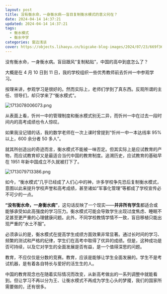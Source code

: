 ```yaml
---
layout: post
title: 没有衡水命，一身衡水病——盲目复制衡水模式的意义何在？
date: 2024-04-14 14:37:21
updated: 2024-04-14 14:37:21
tags:
  - 衡水模式
  - 衡水中学
categories: 窗边浅谈
cover: https://objects.lihaoyu.cn/bigcake-blog-images/2024/07/23/669f365790282.webp
---
```

没有衡水命，一身衡水病。盲目跟风“复制粘贴”，中国的高中到底怎么了？

<!-- more -->

大概是在 4 月 10 日到 11 日，我的学校组织一些优秀教师前去忻州一中参观学习。

按理来讲，参观学习是很好的。然而实际上，老师们学到了真东西。反观所谓的主任、领导们，却只学来了“衡水模式”。

![1713078006073.png](https://upyun.lihaoyu.cn/2024/04/14/661b7ef186f09.png "维基百科对于衡水模式的解释")

从表面上看，忻州一中的管理制度和衡水模式别无二异，而忻州一中在过去一段时间内的高考成绩也令人惊叹。

如果我没记错的话，我的数学老师在一次上课时曾提到“忻州一中一本达线率 95% 以上，600 余分者 50 多人”。

就其所创造出的奇迹而言，衡水模式不能被一味否定。但其实际上是应试教育的产物，而应试教育却又是最适合当代中国的教育制度。追溯历史，应试教育的基础早在 1951 年新中国成立不久就被打下了。

![1713079713386.png](https://upyun.lihaoyu.cn/2024/04/14/661b859bf414a.png)

如今，“衡水模式”几乎已经成了人们心中的神，许多学校争先恐后复制衡水模式，意图以此来提升学校声誉和高考成绩，甚至诸如“军事化管理”等都成了学校宣传必不可少的一点。

**“没有衡水命，一身衡水病”**，这句话反映了一个现实——**并非所有学生**都适合或能够承受如此高强度的学习压力。衡水模式可能会导致学生出现过度焦虑、睡眠不足甚至更严重的心理健康问题。此外，不同学校教情学情不一致，盲目移植只能出现严重的“水土不服”。

必须承认的是，衡水模式在提高学生成绩方面效果非常显著。通过长时间的学习、频繁的测试和严格的纪律，学生们在高考中取得了优异的成绩。但是，这种成功是否可持续，以及它对学生的全面发展是否有益，是一个值得深思的问题。

教育，不应仅仅是分数的竞赛。教育，应该是能够让学生全面发展的。学生不是考试机器，是有着各自特长与爱好的活生生的人。

中国的教育观念也在随着实际情况而改变，从新高考做出的一系列调整中就能看到。但让学习不再以分为王、让衡水模式不再成为学生心头的梦魇，我们的国家所需要做的，还有很多。
